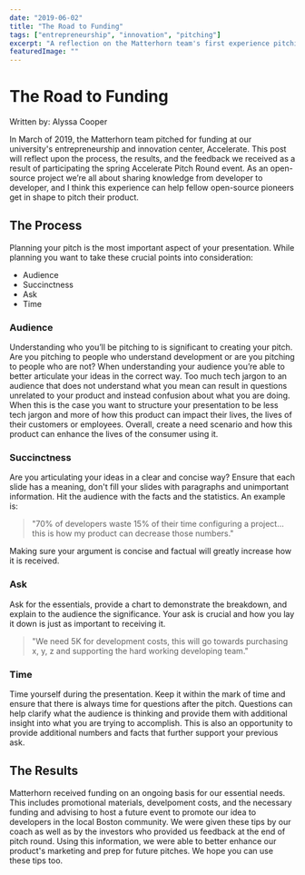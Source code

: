 ```yaml
---
date: "2019-06-02"
title: "The Road to Funding"
tags: ["entrepreneurship", "innovation", "pitching"]
excerpt: "A reflection on the Matterhorn team's first experience pitching our idea."
featuredImage: ""
---
```


# The Road to Funding

Written by: Alyssa Cooper

In March of 2019, the Matterhorn team pitched for funding at our university's entrepreneurship and innovation center, Accelerate. This post will reflect upon the process, the results, and the feedback we received as a result of participating the spring Accelerate Pitch Round event. As an open-source project we’re all about sharing knowledge from developer to developer, and I think this experience can help fellow open-source pioneers get in shape to pitch their product.

## The Process

Planning your pitch is the most important aspect of your presentation. While planning you want to take these crucial points into consideration:
- Audience
- Succinctness
- Ask
- Time

### Audience

Understanding who you’ll be pitching to is significant to creating your pitch. Are you pitching to people who understand development or are you pitching to people who are not? When understanding your audience you’re able to better articulate your ideas in the correct way. Too much tech jargon to an audience that does not understand what you mean can result in questions unrelated to your product and instead confusion about what you are doing. When this is the case you want to structure your presentation to be less tech jargon and more of how this product can impact their lives, the lives of their customers or employees. Overall, create a need scenario and how this product can enhance the lives of the consumer using it.

### Succinctness

Are you articulating your ideas in a clear and concise way? Ensure that each slide has a meaning, don't fill your slides with paragraphs and unimportant information. Hit the audience with the facts and the statistics. An example is: 

> "70% of developers waste 15% of their time configuring a project… this is how my product can decrease those numbers."

Making sure your argument is concise and factual will greatly increase how it is received. 

### Ask

Ask for the essentials, provide a chart to demonstrate the breakdown, and explain to the audience the significance. Your ask is crucial and how you lay it down is just as important to receiving it.

> "We need 5K for development costs, this will go towards purchasing x, y, z and supporting the hard working developing team."

### Time

Time yourself during the presentation. Keep it within the mark of time and ensure that there is always time for questions after the pitch. Questions can help clarify what the audience is thinking and provide them with additional insight into what you are trying to accomplish. This is also an opportunity to provide additional numbers and facts that further support your previous ask.

## The Results

Matterhorn received funding on an ongoing basis for our essential needs. This includes promotional materials, develpoment costs, and the necessary funding and advising to host a future event to promote our idea to developers in the local Boston community. We were given these tips by our coach as well as by the investors who provided us feedback at the end of pitch round. Using this information, we were able to better enhance our product's marketing and prep for future pitches. We hope you can use these tips too.
